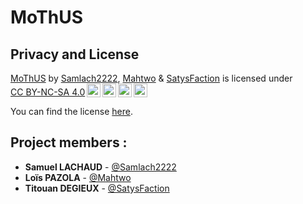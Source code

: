 # MoThUS

## Privacy and License
<p xmlns:cc="http://creativecommons.org/ns#" xmlns:dct="http://purl.org/dc/terms/">
	<a property="dct:title" rel="cc:attributionURL" href="https://github.com/samlach2222/MoThUS">MoThUS</a>
	by 
	<a rel="cc:attributionURL dct:creator" property="cc:attributionName" href="https://github.com/samlach2222">Samlach2222</a>, 
	<a rel="cc:attributionURL dct:creator" property="cc:attributionName" href="https://github.com/mahtwo">Mahtwo</a>
    &
    <a rel="cc:attributionURL dct:creator" property="cc:attributionName" href="https://github.com/satysFaction">SatysFaction</a>
	is licensed under 
	<a href="http://creativecommons.org/licenses/by-nc-sa/4.0/?ref=chooser-v1" target="_blank" rel="license noopener noreferrer" style="display:inline-block;">
		CC BY-NC-SA 4.0<img style="height:22px!important;margin-left:3px;vertical-align:text-bottom;" src="https://mirrors.creativecommons.org/presskit/icons/cc.svg?ref=chooser-v1"><img style="height:22px!important;margin-left:3px;vertical-align:text-bottom;" src="https://mirrors.creativecommons.org/presskit/icons/by.svg?ref=chooser-v1"><img style="height:22px!important;margin-left:3px;vertical-align:text-bottom;" src="https://mirrors.creativecommons.org/presskit/icons/nc.svg?ref=chooser-v1"><img style="height:22px!important;margin-left:3px;vertical-align:text-bottom;" src="https://mirrors.creativecommons.org/presskit/icons/sa.svg?ref=chooser-v1">
	</a>
</p>

You can find the license [here](https://github.com/samlach2222/MoThUS/blob/main/LICENSE.md).

## Project members :
- **Samuel LACHAUD** - [@Samlach2222](https://github.com/Samlach2222)
- **Loïs PAZOLA** - [@Mahtwo](https://github.com/Mahtwo)
- **Titouan DEGIEUX** - [@SatysFaction](https://github.com/SatysFaction)